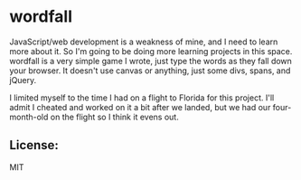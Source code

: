 wordfall
========

JavaScript/web development is a weakness of mine, and I need to learn more about it. So I'm going to be doing more learning projects in this space. wordfall is a very simple game I wrote, just type the words as they fall down your browser. It doesn't use canvas or anything, just some divs, spans, and jQuery.

I limited myself to the time I had on a flight to Florida for this project. I'll admit I cheated and worked on it a bit after we landed, but we had our four-month-old on the flight so I think it evens out.

## License:

MIT
